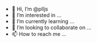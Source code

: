 - 👋 Hi, I’m @plljs
- 👀 I’m interested in ...
- 🌱 I’m currently learning ...
- 💞️ I’m looking to collaborate on ...
- 📫 How to reach me ...

<!---
plljs/plljs is a ✨ special ✨ repository because its `README.md` (this file) appears on your GitHub profile.
You can click the Preview link to take a look at your changes.
--->
